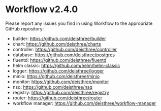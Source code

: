 # Workflow v2.4.0

Please report any issues you find in using Workflow to the appropriate GitHub repository:
- builder: https://github.com/deisthree/builder
- chart: https://github.com/deisthree/charts
- controller: https://github.com/deisthree/controller
- database: https://github.com/deisthree/postgres
- fluentd: https://github.com/deisthree/fluentd
- helm classic: https://github.com/helm/helm-classic
- logger: https://github.com/deisthree/logger
- minio: https://github.com/deisthree/minio
- monitor: https://github.com/deisthree/monitor
- nsq: https://github.com/deisthree/nsq
- registry: https://github.com/deisthree/registry
- router: https://github.com/deisthree/router
- workflow manager: https://github.com/deisthree/workflow-manager

